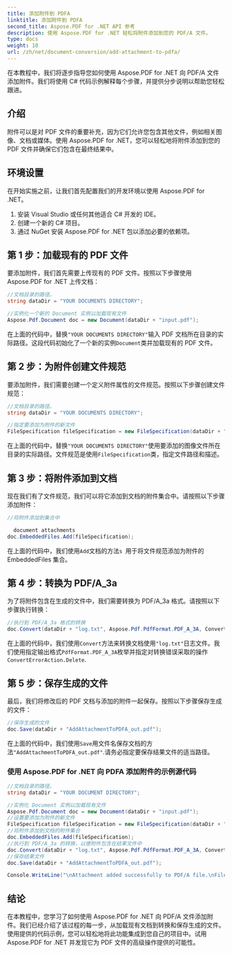 ```yaml
---
title: 添加附件到 PDFA
linktitle: 添加附件到 PDFA
second_title: Aspose.PDF for .NET API 参考
description: 使用 Aspose.PDF for .NET 轻松将附件添加到您的 PDF/A 文件。
type: docs
weight: 10
url: /zh/net/document-conversion/add-attachment-to-pdfa/
---
```


在本教程中，我们将逐步指导您如何使用 Aspose.PDF for .NET 向 PDF/A 文件添加附件。我们将使用 C# 代码示例解释每个步骤，并提供分步说明以帮助您轻松跟进。

## 介绍

附件可以是对 PDF 文件的重要补充，因为它们允许您包含其他文件，例如相关图像、文档或媒体。使用 Aspose.PDF for .NET，您可以轻松地将附件添加到您的 PDF 文件并确保它们包含在最终结果中。

## 环境设置

在开始实施之前，让我们首先配置我们的开发环境以使用 Aspose.PDF for .NET。

1. 安装 Visual Studio 或任何其他适合 C# 开发的 IDE。
2. 创建一个新的 C# 项目。
3. 通过 NuGet 安装 Aspose.PDF for .NET 包以添加必要的依赖项。

## 第 1 步：加载现有的 PDF 文件

要添加附件，我们首先需要上传现有的 PDF 文件。按照以下步骤使用 Aspose.PDF for .NET 上传文档：

```csharp
//文档目录的路径。
string dataDir = "YOUR DOCUMENTS DIRECTORY";

//实例化一个新的 Document 实例以加载现有文件
Aspose.Pdf.Document doc = new Document(dataDir + "input.pdf");
```

在上面的代码中，替换`"YOUR DOCUMENTS DIRECTORY"`输入 PDF 文档所在目录的实际路径。这段代码初始化了一个新的实例`Document`类并加载现有的 PDF 文件。

## 第 2 步：为附件创建文件规范

要添加附件，我们需要创建一个定义附件属性的文件规范。按照以下步骤创建文件规范：

```csharp
//文档目录的路径。
string dataDir = "YOUR DOCUMENTS DIRECTORY";

//指定要添加为附件的新文件
FileSpecification fileSpecification = new FileSpecification(dataDir + "aspose-logo.jpg", "Large image file");
```

在上面的代码中，替换`"YOUR DOCUMENTS DIRECTORY"`使用要添加的图像文件所在目录的实际路径。文件规范是使用`FileSpecification`类，指定文件路径和描述。

## 第 3 步：将附件添加到文档

现在我们有了文件规范，我们可以将它添加到文档的附件集合中。请按照以下步骤添加附件：

```csharp
//将附件添加到集合中

  document attachments
doc.EmbeddedFiles.Add(fileSpecification);
```

在上面的代码中，我们使用`Add`文档的方法`s `用于将文件规范添加为附件的 EmbeddedFiles 集合。

## 第 4 步：转换为 PDF/A_3a

为了将附件包含在生成的文件中，我们需要转换为 PDF/A_3a 格式。请按照以下步骤执行转换：

```csharp
//执行到 PDF/A_3a 格式的转换
doc.Convert(dataDir + "log.txt", Aspose.Pdf.PdfFormat.PDF_A_3A, ConvertErrorAction.Delete);
```

在上面的代码中，我们使用`Convert`方法来转换文档使用`"log.txt"`日志文件。我们使用指定输出格式`PdfFormat.PDF_A_3A`枚举并指定对转换错误采取的操作`ConvertErrorAction.Delete`.

## 第 5 步：保存生成的文件

最后，我们将修改后的 PDF 文档与添加的附件一起保存。按照以下步骤保存生成的文件：

```csharp
//保存生成的文件
doc.Save(dataDir + "AddAttachmentToPDFA_out.pdf");
```

在上面的代码中，我们使用`Save`用文件名保存文档的方法`"AddAttachmentToPDFA_out.pdf"`.请务必指定要保存结果文件的适当路径。

### 使用 Aspose.PDF for .NET 向 PDFA 添加附件的示例源代码

```csharp
//文档目录的路径。
string dataDir = "YOUR DOCUMENT DIRECTORY";

//实例化 Document 实例以加载现有文件
Aspose.Pdf.Document doc = new Document(dataDir + "input.pdf");
//设置要添加为附件的新文件
FileSpecification fileSpecification = new FileSpecification(dataDir + "aspose-logo.jpg", "Large Image file");
//将附件添加到文档的附件集合
doc.EmbeddedFiles.Add(fileSpecification);
//执行到 PDF/A_3a 的转换，以便附件包含在结果文件中
doc.Convert(dataDir + "log.txt", Aspose.Pdf.PdfFormat.PDF_A_3A, ConvertErrorAction.Delete);
//保存结果文件
doc.Save(dataDir + "AddAttachmentToPDFA_out.pdf");

Console.WriteLine("\nAttachment added successfully to PDF/A file.\nFile saved at " + dataDir);
```

## 结论

在本教程中，您学习了如何使用 Aspose.PDF for .NET 向 PDF/A 文件添加附件。我们已经介绍了该过程的每一步，从加载现有文档到转换和保存生成的文件。使用提供的代码示例，您可以轻松地将此功能集成到您自己的项目中。试用 Aspose.PDF for .NET 并发现它为 PDF 文件的高级操作提供的可能性。

